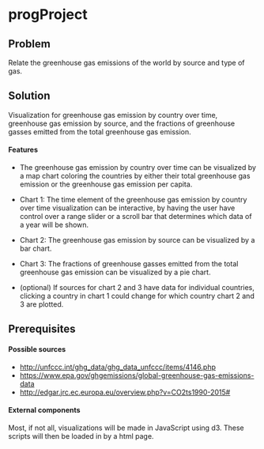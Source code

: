 # progProject

## Problem
Relate the greenhouse gas emissions of the world by source and type of gas.

## Solution
Visualization for greenhouse gas emission by country over time, greenhouse gas
emission by source, and the fractions of greenhouse gasses emitted from the
total greenhouse gas emission.

#### Features
- The greenhouse gas emission by country over time can be visualized by a map
chart coloring the countries by either their total greenhouse gas emission
or the greenhouse gas emission per capita.

- Chart 1: The time element of the greenhouse gas emission by country over time
 visualization can be interactive, by having the user have control over a
range slider or a scroll bar that determines which data of a year will be
shown.

- Chart 2: The greenhouse gas emission by source can be visualized by a bar chart.

- Chart 3: The fractions of greenhouse gasses emitted from the total greenhouse gas
 emission can be visualized by a pie chart.

- (optional) If sources for chart 2 and 3 have data for individual countries,
clicking a country in chart 1 could change for which country chart 2 and 3
are plotted.

## Prerequisites
#### Possible sources
- http://unfccc.int/ghg_data/ghg_data_unfccc/items/4146.php
- https://www.epa.gov/ghgemissions/global-greenhouse-gas-emissions-data
- http://edgar.jrc.ec.europa.eu/overview.php?v=CO2ts1990-2015#

#### External components
Most, if not all, visualizations will be made in JavaScript using d3. These
scripts will then be loaded in by a html page.
